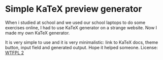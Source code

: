 # Simple KaTeX preview generator
When i studied at school and we used our school laptops to do some exercises online, I had to use KaTeX generator on a strange website. Now I made my own KaTeX generator.

It is very simple to use and it is very minimalistic: link to KaTeX docs, theme button, input field and generated output. Hope it helped someone. License: [WTFPL 2](http://www.wtfpl.net/about/)